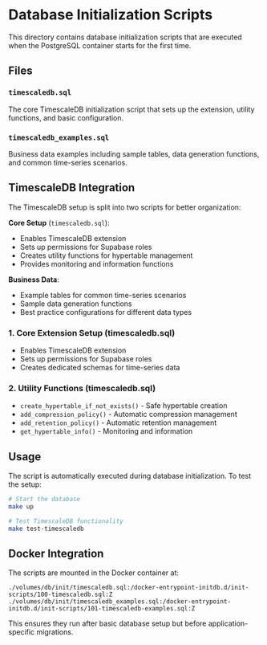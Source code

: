 # Database Initialization Scripts

This directory contains database initialization scripts that are executed when the PostgreSQL container starts for the first time.

## Files

### `timescaledb.sql`
The core TimescaleDB initialization script that sets up the extension, utility functions, and basic configuration.

### `timescaledb_examples.sql`
Business data examples including sample tables, data generation functions, and common time-series scenarios.

## TimescaleDB Integration

The TimescaleDB setup is split into two scripts for better organization:

**Core Setup** (`timescaledb.sql`):
- Enables TimescaleDB extension
- Sets up permissions for Supabase roles
- Creates utility functions for hypertable management
- Provides monitoring and information functions

**Business Data**:
- Example tables for common time-series scenarios
- Sample data generation functions
- Best practice configurations for different data types

### 1. Core Extension Setup (timescaledb.sql)
- Enables TimescaleDB extension
- Sets up permissions for Supabase roles
- Creates dedicated schemas for time-series data

### 2. Utility Functions (timescaledb.sql)
- `create_hypertable_if_not_exists()` - Safe hypertable creation
- `add_compression_policy()` - Automatic compression management
- `add_retention_policy()` - Automatic retention management
- `get_hypertable_info()` - Monitoring and information

## Usage

The script is automatically executed during database initialization. To test the setup:

```bash
# Start the database
make up

# Test TimescaleDB functionality
make test-timescaledb
```

## Docker Integration

The scripts are mounted in the Docker container at:
```
./volumes/db/init/timescaledb.sql:/docker-entrypoint-initdb.d/init-scripts/100-timescaledb.sql:Z
./volumes/db/init/timescaledb_examples.sql:/docker-entrypoint-initdb.d/init-scripts/101-timescaledb-examples.sql:Z
```

This ensures they run after basic database setup but before application-specific migrations. 